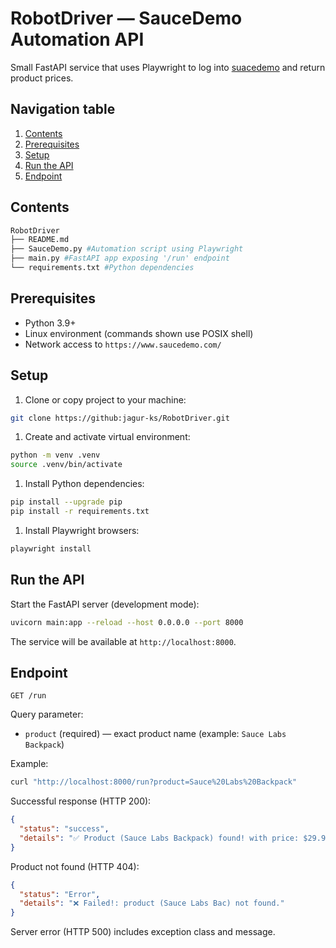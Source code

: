 # RobotDriver — SauceDemo Automation API

Small FastAPI service that uses Playwright to log into [suacedemo](https://www.saucedemo.com/) and return product prices.

## Navigation table

1. [Contents](#contents)
1. [Prerequisites](#prerequisites)
1. [Setup](#setup)
1. [Run the API](#run-the-api)
1. [Endpoint](#endpoint)

## Contents

```bash
RobotDriver
├── README.md
├── SauceDemo.py #Automation script using Playwright
├── main.py #FastAPI app exposing '/run' endpoint
└── requirements.txt #Python dependencies
```

## Prerequisites

- Python 3.9+
- Linux environment (commands shown use POSIX shell)
- Network access to `https://www.saucedemo.com/`

## Setup

1. Clone or copy project to your machine:

```bash
git clone https://github:jagur-ks/RobotDriver.git
```

1. Create and activate virtual environment:

```bash
python -m venv .venv
source .venv/bin/activate
```

1. Install Python dependencies:

```bash
pip install --upgrade pip
pip install -r requirements.txt
```

1. Install Playwright browsers:

```bash
playwright install
```

## Run the API

Start the FastAPI server (development mode):

```bash
uvicorn main:app --reload --host 0.0.0.0 --port 8000
```

The service will be available at `http://localhost:8000`.

## Endpoint

`GET /run`

Query parameter:

- `product` (required) — exact product name (example: `Sauce Labs Backpack`)

Example:

```bash
curl "http://localhost:8000/run?product=Sauce%20Labs%20Backpack"
```

Successful response (HTTP 200):

```json
{
  "status": "success",
  "details": "✅ Product (Sauce Labs Backpack) found! with price: $29.99"
}
```

Product not found (HTTP 404):

```json
{
  "status": "Error",
  "details": "❌ Failed!: product (Sauce Labs Bac) not found."
}
```

Server error (HTTP 500) includes exception class and message.
